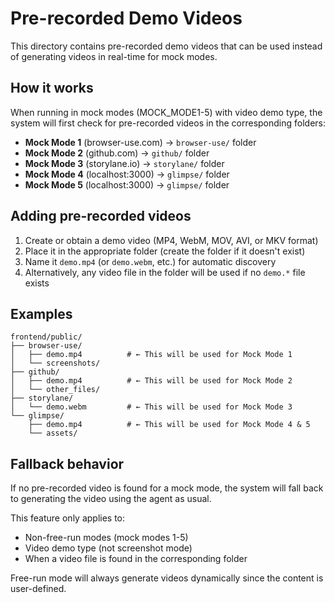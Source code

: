 # Pre-recorded Demo Videos

This directory contains pre-recorded demo videos that can be used instead of generating videos in real-time for mock modes.

## How it works

When running in mock modes (MOCK_MODE1-5) with video demo type, the system will first check for pre-recorded videos in the corresponding folders:

- **Mock Mode 1** (browser-use.com) → `browser-use/` folder
- **Mock Mode 2** (github.com) → `github/` folder  
- **Mock Mode 3** (storylane.io) → `storylane/` folder
- **Mock Mode 4** (localhost:3000) → `glimpse/` folder
- **Mock Mode 5** (localhost:3000) → `glimpse/` folder

## Adding pre-recorded videos

1. Create or obtain a demo video (MP4, WebM, MOV, AVI, or MKV format)
2. Place it in the appropriate folder (create the folder if it doesn't exist)
3. Name it `demo.mp4` (or `demo.webm`, etc.) for automatic discovery
4. Alternatively, any video file in the folder will be used if no `demo.*` file exists

## Examples

```
frontend/public/
├── browser-use/
│   ├── demo.mp4          # ← This will be used for Mock Mode 1
│   └── screenshots/
├── github/
│   ├── demo.mp4          # ← This will be used for Mock Mode 2
│   └── other_files/
├── storylane/
│   └── demo.webm         # ← This will be used for Mock Mode 3
└── glimpse/
    ├── demo.mp4          # ← This will be used for Mock Mode 4 & 5
    └── assets/
```

## Fallback behavior

If no pre-recorded video is found for a mock mode, the system will fall back to generating the video using the agent as usual.

This feature only applies to:
- Non-free-run modes (mock modes 1-5)
- Video demo type (not screenshot mode)
- When a video file is found in the corresponding folder

Free-run mode will always generate videos dynamically since the content is user-defined. 